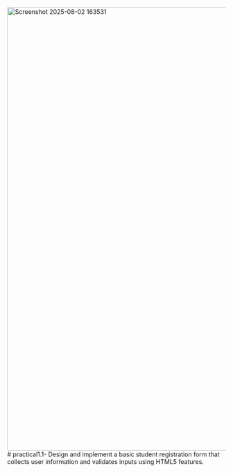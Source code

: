 <img width="1920" height="1020" alt="Screenshot 2025-08-02 163531" src="https://github.com/user-attachments/assets/4cd11302-9402-45c4-b293-50ec11392211" />
# practical1.1-
Design and implement a basic student registration form that collects user information and validates inputs using HTML5 features.
